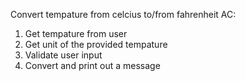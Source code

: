 Convert tempature from celcius to/from fahrenheit
AC:
1. Get tempature from user
2. Get unit of the provided tempature
3. Validate user input
4. Convert and print out a message 